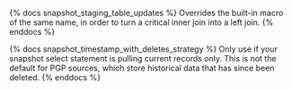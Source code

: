 {% docs snapshot_staging_table_updates %}
Overrides the built-in macro of the same name, in order to turn a critical inner join into a left join.
{% enddocs %}

{% docs snapshot_timestamp_with_deletes_strategy %}
Only use if your snapshot select statement is pulling current records only. This is not the default for PGP sources, which store historical data that has since been deleted.
{% enddocs %}